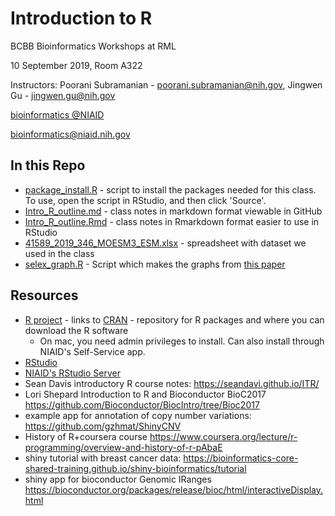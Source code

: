 
# Introduction to R

BCBB Bioinformatics Workshops at RML

10 September 2019, Room A322

Instructors: Poorani Subramanian - poorani.subramanian@nih.gov, Jingwen Gu - jingwen.gu@nih.gov

[bioinformatics @NIAID](https://bioinformatics.niaid.nih.gov/)

bioinformatics@niaid.nih.gov

## In this Repo
- [package_install.R](package_install.R) - script to install the packages needed for this class.  To use, open the script in RStudio, and then click 'Source'.
- [Intro_R_outline.md](Intro_R_outline.md) - class notes in markdown format viewable in GitHub
- [Intro_R_outline.Rmd](Intro_R_outline.Rmd) - class notes in Rmarkdown format easier to use in RStudio
- [41589_2019_346_MOESM3_ESM.xlsx](41589_2019_346_MOESM3_ESM.xlsx) - spreadsheet with dataset we used in the class
- [selex_graph.R](selex_graph.R) - Script which makes the graphs from [this paper]((https://static-content.springer.com/esm/art%3A10.1038%2Fs41589-019-0346-y/MediaObjects/41589_2019_346_MOESM1_ESM.pdf#page=13))

## Resources

- [R project](https://www.r-project.org/) - links to [CRAN](https://cran.r-project.org/) - repository for R packages and where you can download the R software
  - On mac, you need admin privileges to install.  Can also install through NIAID's Self-Service app.
- [RStudio](https://www.rstudio.com/products/rstudio/download/#download)
- [NIAID's RStudio Server](https://rstudio-pro.niaid.nih.gov/) 
- Sean Davis introductory R course notes: <https://seandavi.github.io/ITR/> 
- Lori Shepard Introduction to R and Bioconductor BioC2017 <https://github.com/Bioconductor/BiocIntro/tree/Bioc2017> 
- example app for annotation of copy number variations: <https://github.com/gzhmat/ShinyCNV> 
- History of R+coursera course  <https://www.coursera.org/lecture/r-programming/overview-and-history-of-r-pAbaE> 
- shiny tutorial with breast cancer data: <https://bioinformatics-core-shared-training.github.io/shiny-bioinformatics/tutorial> 
- shiny app for bioconductor Genomic IRanges <https://bioconductor.org/packages/release/bioc/html/interactiveDisplay.html> 

